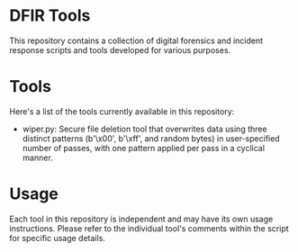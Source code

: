 # DFIR Tools
This repository contains a collection of digital forensics and incident response scripts and tools developed for various purposes.

# Tools
Here's a list of the tools currently available in this repository:
 - wiper.py: Secure file deletion tool that overwrites data using three distinct patterns (b'\x00', b'\xff', and random bytes) in user-specified number of passes, with one pattern applied per pass in a cyclical manner.

# Usage
Each tool in this repository is independent and may have its own usage instructions. Please refer to the individual tool's comments within the script for specific usage details.
